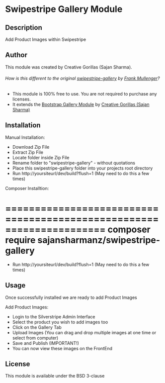 # Swipestripe Gallery Module

## Description
Add Product Images within Swipestripe

## Author
This module was created by Creative Gorillas (Sajan Sharma). 

###### How is this different to the original [swipestripe-gallery](https://github.com/swipestripe/silverstripe-swipestripe-gallery) by [Frank Mullenger](https://github.com/frankmullenger)?
- This module is 100% free to use. You are not required to purchase any licenses.
- It extends the [Bootstrap Gallery Module](https://github.com/sajansharmanz/silverstripe-bootstrap-gallery) by [Creative Gorillas (Sajan Sharma)](https://github.com/sajansharmanz)

## Installation
Manual Installation:
- Download Zip File
- Extract Zip File
- Locate folder inside Zip File
- Rename folder to "swipestripe-gallery" - without quotations
- Place this swipestripe-gallery folder into your projects root directory
- Run http://yoursiteurl/dev/build?flush=1 (May need to do this a few times)

Composer Installtion:

=====================================================================
	composer require sajansharmanz/swipestripe-gallery
=====================================================================

- Run http://yoursiteurl/dev/build?flush=1 (May need to do this a few times)

## Usage
Once successfully installed we are ready to add Product Images

Add Product Images:

- Login to the Silverstripe Admin Interface
- Select the product you wish to add images too
- Click on the Gallery Tab
- Upload Images (You can drag and drop multiple images at one time or select from computer)
- Save and Publish (IMPORTANT!)
- You can now view these images on the FrontEnd

## License
This module is available under the BSD 3-clause